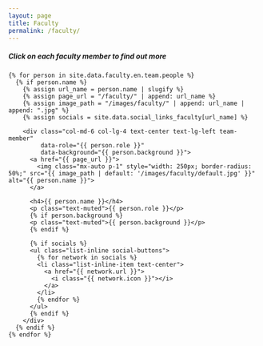 ```yaml
---
layout: page
title: Faculty
permalink: /faculty/
---
```


<h5>Click on each faculty member to find out more</h5>
<div class="container">
  <div class="row pt-3">

    {% for person in site.data.faculty.en.team.people %}
      {% if person.name %}
        {% assign url_name = person.name | slugify %}
        {% assign page_url = "/faculty/" | append: url_name %}
        {% assign image_path = "/images/faculty/" | append: url_name | append: ".jpg" %}
        {% assign socials = site.data.social_links_faculty[url_name] %}

        <div class="col-md-6 col-lg-4 text-center text-lg-left team-member"
             data-role="{{ person.role }}"
             data-background="{{ person.background }}">
          <a href="{{ page_url }}">
            <img class="mx-auto p-1" style="width: 250px; border-radius: 50%;" src="{{ image_path | default: '/images/faculty/default.jpg' }}" alt="{{ person.name }}">
          </a>

          <h4>{{ person.name }}</h4>
          <p class="text-muted">{{ person.role }}</p>
          {% if person.background %}
          <p class="text-muted">{{ person.background }}</p>
          {% endif %}

          {% if socials %}
          <ul class="list-inline social-buttons">
            {% for network in socials %}
            <li class="list-inline-item text-center">
              <a href="{{ network.url }}">
                <i class="{{ network.icon }}"></i>
              </a>
            </li>
            {% endfor %}
          </ul>
          {% endif %}
        </div>
      {% endif %}
    {% endfor %}

  </div>
</div>